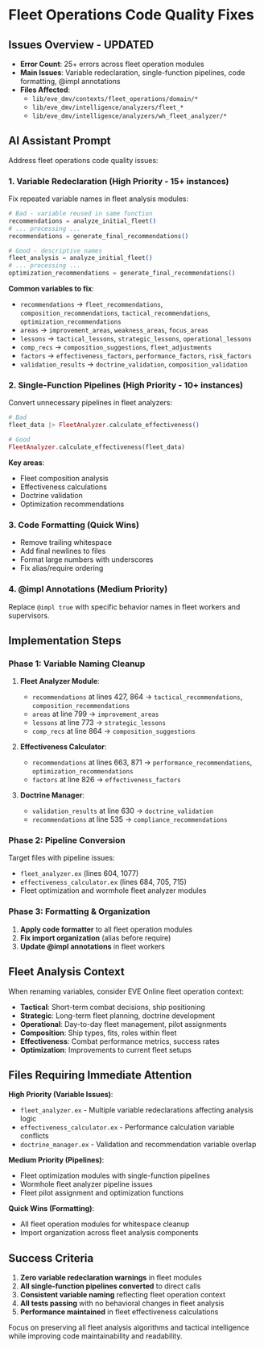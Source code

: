 # Fleet Operations Code Quality Fixes

## Issues Overview - UPDATED
- **Error Count**: 25+ errors across fleet operation modules
- **Main Issues**: Variable redeclaration, single-function pipelines, code formatting, @impl annotations
- **Files Affected**: 
  - `lib/eve_dmv/contexts/fleet_operations/domain/*`
  - `lib/eve_dmv/intelligence/analyzers/fleet_*`
  - `lib/eve_dmv/intelligence/analyzers/wh_fleet_analyzer/*`

## AI Assistant Prompt

Address fleet operations code quality issues:

### 1. **Variable Redeclaration** (High Priority - 15+ instances)
Fix repeated variable names in fleet analysis modules:
```elixir
# Bad - variable reused in same function
recommendations = analyze_initial_fleet()
# ... processing ...
recommendations = generate_final_recommendations()

# Good - descriptive names
fleet_analysis = analyze_initial_fleet()
# ... processing ...
optimization_recommendations = generate_final_recommendations()
```

**Common variables to fix**:
- `recommendations` → `fleet_recommendations`, `composition_recommendations`, `tactical_recommendations`, `optimization_recommendations`
- `areas` → `improvement_areas`, `weakness_areas`, `focus_areas`
- `lessons` → `tactical_lessons`, `strategic_lessons`, `operational_lessons`
- `comp_recs` → `composition_suggestions`, `fleet_adjustments`
- `factors` → `effectiveness_factors`, `performance_factors`, `risk_factors`
- `validation_results` → `doctrine_validation`, `composition_validation`

### 2. **Single-Function Pipelines** (High Priority - 10+ instances)
Convert unnecessary pipelines in fleet analyzers:
```elixir
# Bad
fleet_data |> FleetAnalyzer.calculate_effectiveness()

# Good
FleetAnalyzer.calculate_effectiveness(fleet_data)
```

**Key areas**:
- Fleet composition analysis
- Effectiveness calculations
- Doctrine validation
- Optimization recommendations

### 3. **Code Formatting** (Quick Wins)
- Remove trailing whitespace
- Add final newlines to files
- Format large numbers with underscores
- Fix alias/require ordering

### 4. **@impl Annotations** (Medium Priority)
Replace `@impl true` with specific behavior names in fleet workers and supervisors.

## Implementation Steps

### **Phase 1: Variable Naming Cleanup**
1. **Fleet Analyzer Module**:
   - `recommendations` at lines 427, 864 → `tactical_recommendations`, `composition_recommendations`
   - `areas` at line 799 → `improvement_areas`
   - `lessons` at line 773 → `strategic_lessons`
   - `comp_recs` at line 864 → `composition_suggestions`

2. **Effectiveness Calculator**:
   - `recommendations` at lines 663, 871 → `performance_recommendations`, `optimization_recommendations`
   - `factors` at line 826 → `effectiveness_factors`

3. **Doctrine Manager**:
   - `validation_results` at line 630 → `doctrine_validation`
   - `recommendations` at line 535 → `compliance_recommendations`

### **Phase 2: Pipeline Conversion**
Target files with pipeline issues:
- `fleet_analyzer.ex` (lines 604, 1077)
- `effectiveness_calculator.ex` (lines 684, 705, 715)
- Fleet optimization and wormhole fleet analyzer modules

### **Phase 3: Formatting & Organization**
1. **Apply code formatter** to all fleet operation modules
2. **Fix import organization** (alias before require)
3. **Update @impl annotations** in fleet workers

## Fleet Analysis Context

When renaming variables, consider EVE Online fleet operation context:
- **Tactical**: Short-term combat decisions, ship positioning
- **Strategic**: Long-term fleet planning, doctrine development
- **Operational**: Day-to-day fleet management, pilot assignments
- **Composition**: Ship types, fits, roles within fleet
- **Effectiveness**: Combat performance metrics, success rates
- **Optimization**: Improvements to current fleet setups

## Files Requiring Immediate Attention

**High Priority (Variable Issues)**:
- `fleet_analyzer.ex` - Multiple variable redeclarations affecting analysis logic
- `effectiveness_calculator.ex` - Performance calculation variable conflicts
- `doctrine_manager.ex` - Validation and recommendation variable overlap

**Medium Priority (Pipelines)**:
- Fleet optimization modules with single-function pipelines
- Wormhole fleet analyzer pipeline issues
- Fleet pilot assignment and optimization functions

**Quick Wins (Formatting)**:
- All fleet operation modules for whitespace cleanup
- Import organization across fleet analysis components

## Success Criteria

1. **Zero variable redeclaration warnings** in fleet modules
2. **All single-function pipelines converted** to direct calls
3. **Consistent variable naming** reflecting fleet operation context
4. **All tests passing** with no behavioral changes in fleet analysis
5. **Performance maintained** in fleet effectiveness calculations

Focus on preserving all fleet analysis algorithms and tactical intelligence while improving code maintainability and readability.
